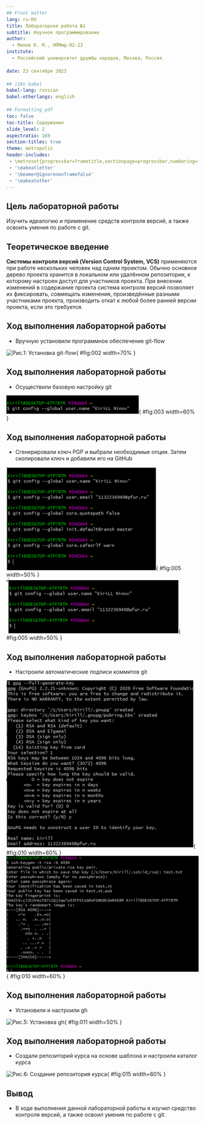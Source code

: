 ```yaml
---
## Front matter
lang: ru-RU
title: Лабораторная работа №1
subtitle: Научное программирование
author:
  - Минов К. М., НПМмд-02-23
institute:
  - Российский университет дружбы народов, Москва, Россия

date: 23 сентября 2023

## i18n babel
babel-lang: russian
babel-otherlangs: english

## Formatting pdf
toc: false
toc-title: Содержание
slide_level: 2
aspectratio: 169
section-titles: true
theme: metropolis
header-includes:
 - \metroset{progressbar=frametitle,sectionpage=progressbar,numbering=fraction}
 - '\makeatletter'
 - '\beamer@ignorenonframefalse'
 - '\makeatother'
---
```


## Цель лабораторной работы

Изучить идеалогию и применение средств контроля версий, а также освоить умения по работе с git.

## Теоретическое введение

__Системы контроля версий (Version Control System, VCS)__ применяются при работе нескольких человек над одним проектом. Обычно основное дерево проекта хранится в локальном или удалённом репозитории, к которому настроен доступ для участников проекта. При внесении изменений в содержание проекта система контроля версий позволяет их фиксировать, совмещать изменения, произведённые разными участниками проекта, производить откат к любой более ранней версии проекта, если это требуется.

## Ход выполнения лабораторной работы
- Вручную установили программное обеспечение git-flow

![Рис.1: Установка git-flow](image/z1.png){ #fig:002 width=70% }

## Ход выполнения лабораторной работы
- Осуществили базовую настройку git

![Рис.2: Базовая настройка git](image/git2.png){ #fig:003 width=60% }

## Ход выполнения лабораторной работы
- Сгенерировали ключ PGP и выбрали необходимые опции. Затем скопировали ключ и добавили его на GitHub

![Рис.3: Генерация ключа PGP](image/gi3.png){ #fig:005 width=50% }
![Рис.3: Генерация ключа PGP](image/git3.png){ #fig:005 width=50% }

## Ход выполнения лабораторной работы
- Настроили автоматические подписи коммитов git

![Рис.4: Настройка автоматических подписей коммитов git](image/git4.png){ #fig:010 width=60% }
![Рис.4: Настройка автоматических подписей коммитов git](image/git5.png){ #fig:010 width=60% }

## Ход выполнения лабораторной работы
- Установили и настроили gh

![Рис.5: Установка gh](image/gi6.png){ #fig:011 width=50% }

## Ход выполнения лабораторной работы
- Создали репозиторий курса на основе шаблона и настроили каталог курса

![Рис.6: Создание репозитория курса](image/gi7.png){ #fig:015 width=60% }

## Вывод
- В ходе выполнения данной лабораторной работы я изучил средство контроля версий, а также освоил умения по работе с git.
